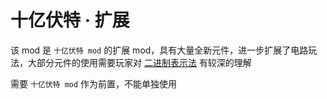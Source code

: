 # 十亿伏特 · 扩展

该 mod 是 `十亿伏特 mod` 的扩展 mod，具有大量全新元件，进一步扩展了电路玩法，大部分元件的使用需要玩家对 [二进制表示法](../before_start) 有较深的理解

需要 `十亿伏特 mod` 作为前置，不能单独使用